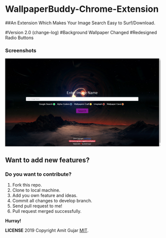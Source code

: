 # WallpaperBuddy-Chrome-Extension
##An Extension Which Makes Your Image Search Easy to Surf/Download.

#Version 2.0 (change-log)
#Background Wallpaper Changed
#Redesigned Radio Buttons


### Screenshots

![Running on my browser](/screenshots/screenshot.png "screenshot")


## Want to add new features?

### **Do you want to contribute?**
  1. Fork this repo.
  2. Clone to local machine.
  3. Add you own feature and ideas.
  4. Commit all changes to develop branch.
  5. Send pull request to me!
  6. Pull request merged successfully.
  
  **Hurray!**

  **LICENSE**
  2019 Copyright Amit Gujar  [MIT](https://github.com/AmitGujar/WallpaperBuddy-Chrome-Extension/blob/master/LICENSE).


